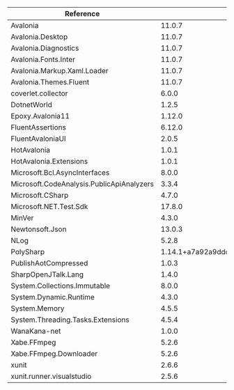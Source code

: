  | Reference                                 | Version                                         | License Type    | License                                                                 | 
 | ----------------------------------------- | ----------------------------------------------- | --------------- | ----------------------------------------------------------------------- | 
 | Avalonia                                  | 11.0.7                                          | MIT             | https://licenses.nuget.org/MIT                                          | 
 | Avalonia.Desktop                          | 11.0.7                                          | MIT             | https://licenses.nuget.org/MIT                                          | 
 | Avalonia.Diagnostics                      | 11.0.7                                          | MIT             | https://licenses.nuget.org/MIT                                          | 
 | Avalonia.Fonts.Inter                      | 11.0.7                                          | MIT             | https://licenses.nuget.org/MIT                                          | 
 | Avalonia.Markup.Xaml.Loader               | 11.0.7                                          | MIT             | https://licenses.nuget.org/MIT                                          | 
 | Avalonia.Themes.Fluent                    | 11.0.7                                          | MIT             | https://licenses.nuget.org/MIT                                          | 
 | coverlet.collector                        | 6.0.0                                           | MIT             | https://licenses.nuget.org/MIT                                          | 
 | DotnetWorld                               | 1.2.5                                           |                 | https://raw.githubusercontent.com/yamachu/DotnetWorld/master/LICENSE    | 
 | Epoxy.Avalonia11                          | 1.12.0                                          | Apache-2.0      | https://licenses.nuget.org/Apache-2.0                                   | 
 | FluentAssertions                          | 6.12.0                                          | Apache-2.0      | https://licenses.nuget.org/Apache-2.0                                   | 
 | FluentAvaloniaUI                          | 2.0.5                                           | MIT             | https://licenses.nuget.org/MIT                                          | 
 | HotAvalonia                               | 1.0.1                                           | LICENSE.md      | https://www.nuget.org/packages/HotAvalonia/1.0.1/License                | 
 | HotAvalonia.Extensions                    | 1.0.1                                           | LICENSE.md      | https://www.nuget.org/packages/HotAvalonia.Extensions/1.0.1/License     | 
 | Microsoft.Bcl.AsyncInterfaces             | 8.0.0                                           | MIT             | https://licenses.nuget.org/MIT                                          | 
 | Microsoft.CodeAnalysis.PublicApiAnalyzers | 3.3.4                                           | MIT             | https://licenses.nuget.org/MIT                                          | 
 | Microsoft.CSharp                          | 4.7.0                                           | MIT             | https://licenses.nuget.org/MIT                                          | 
 | Microsoft.NET.Test.Sdk                    | 17.8.0                                          | LICENSE_MIT.txt | https://www.nuget.org/packages/Microsoft.NET.Test.Sdk/17.8.0/License    | 
 | MinVer                                    | 4.3.0                                           | Apache-2.0      | https://licenses.nuget.org/Apache-2.0                                   | 
 | Newtonsoft.Json                           | 13.0.3                                          | MIT             | https://licenses.nuget.org/MIT                                          | 
 | NLog                                      | 5.2.8                                           | BSD-3-Clause    | https://licenses.nuget.org/BSD-3-Clause                                 | 
 | PolySharp                                 | 1.14.1+a7a92a9ddd050275c91c42b711d22cb41c3fbf3d | MIT             | https://licenses.nuget.org/MIT                                          | 
 | PublishAotCompressed                      | 1.0.3                                           | MIT             | https://licenses.nuget.org/MIT                                          | 
 | SharpOpenJTalk.Lang                       | 1.4.0                                           |                 | https://raw.githubusercontent.com/yamachu/SharpOpenJTalk/master/LICENSE | 
 | System.Collections.Immutable              | 8.0.0                                           | MIT             | https://licenses.nuget.org/MIT                                          | 
 | System.Dynamic.Runtime                    | 4.3.0                                           | MS-EULA         | http://go.microsoft.com/fwlink/?LinkId=329770                           | 
 | System.Memory                             | 4.5.5                                           | MIT             | https://github.com/dotnet/corefx/blob/master/LICENSE.TXT                | 
 | System.Threading.Tasks.Extensions         | 4.5.4                                           | MIT             | https://github.com/dotnet/corefx/blob/master/LICENSE.TXT                | 
 | WanaKana-net                              | 1.0.0                                           | MIT             | https://licenses.nuget.org/MIT                                          | 
 | Xabe.FFmpeg                               | 5.2.6                                           |                 | https://ffmpeg.xabe.net/license.html                                    | 
 | Xabe.FFmpeg.Downloader                    | 5.2.6                                           |                 | https://ffmpeg.xabe.net/license.html                                    | 
 | xunit                                     | 2.6.6                                           | Apache-2.0      | https://licenses.nuget.org/Apache-2.0                                   | 
 | xunit.runner.visualstudio                 | 2.5.6                                           | Apache-2.0      | https://licenses.nuget.org/Apache-2.0                                   | 
